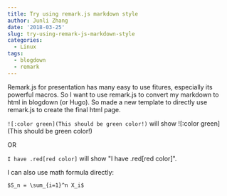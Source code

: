 ```yaml
---
title: Try using remark.js markdown style
author: Junli Zhang
date: '2018-03-25'
slug: try-using-remark-js-markdown-style
categories:
  - Linux
tags:
  - blogdown
  - remark
---
```


Remark.js for presentation has many easy to use fitures, especially its powerful macros. So I want to use remark.js to convert my markdown to html in blogdown (or Hugo). So made a new template to directly use remark.js to create the final html page.

`![:color green](This should be green color!)` will show ![:color green](This should be green color!)

OR

`I have .red[red color]` will show "I have .red[red color]".

I can also use math formula directly:

`$S_n = \sum_{i=1}^n X_i$`



